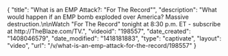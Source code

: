 {
    "title": "What is an EMP Attack?: \"For The Record\"",
    "description": "What would happen if an EMP bomb exploded over America? Massive destruction.\n\nWatch \"For The Record\" tonight at 8:30 p.m. ET - subscribe at http:\/\/TheBlaze.com\/TV.",
    "videoid": "198557",
    "date_created": "1408046579",
    "date_modified": "1418181883",
    "type": "captivate",
    "layout": "video",
    "url": "\/v\/what-is-an-emp-attack-for-the-record\/198557"
}